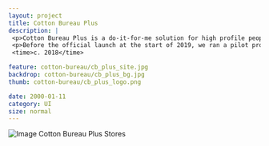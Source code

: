 ```yaml
---
layout: project
title: Cotton Bureau Plus
description: |
 <p>Cotton Bureau Plus is a do-it-for-me solution for high profile people that want to offer merchandise but have no interest in managing the countless responsibilities that entails—product design, production, fulfillment, e-commerce, and customer service.</p>
 <p>Before the official launch at the start of 2019, we ran a pilot program for an entire year, building a system that allowed partners to have a branded storefront on the Cotton Bureau platform.</p>
 <time>c. 2018</time>

feature: cotton-bureau/cb_plus_site.jpg
backdrop: cotton-bureau/cb_plus_bg.jpg
thumb: cotton-bureau/cb_plus_logo.png

date: 2000-01-11
category: UI
size: normal
---
```


![Image Cotton Bureau Plus Stores]({{site.project_img_path}}cotton-bureau/cb_plus_stores.jpg)
